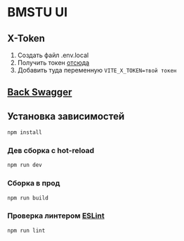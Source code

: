 # BMSTU UI

## X-Token

1. Создать файл .env.local
2. Получить токен [отсюда](https://oauth.yandex.ru/authorize?response_type=token&client_id=2fe7c34b1abd45028d39d2160655e0ce)
3. Добавить туда переменную `VITE_X_TOKEN=твой токен`

## [Back Swagger](http://130.193.59.30:8082/)

## Установка зависимостей

```sh
npm install
```

### Дев сборка с hot-reload

```sh
npm run dev
```

### Сборка в прод

```sh
npm run build
```

### Проверка линтером [ESLint](https://eslint.org/)

```sh
npm run lint
```
